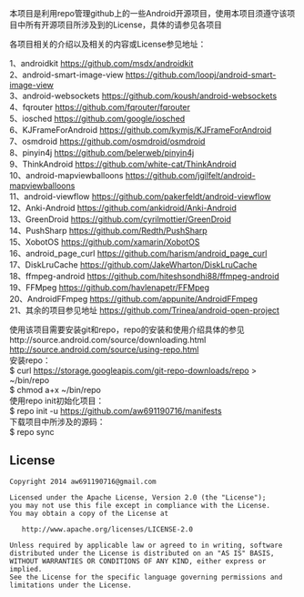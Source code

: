 本项目是利用repo管理github上的一些Android开源项目，使用本项目须遵守该项目中所有开源项目所涉及到的License，具体的请参见各项目

各项目相关的介绍以及相关的内容或License参见地址：

1、androidkit                  https://github.com/msdx/androidkit<br/>
2、android-smart-image-view    https://github.com/loopj/android-smart-image-view<br/>
3、android-websockets          https://github.com/koush/android-websockets<br/>
4、fqrouter                    https://github.com/fqrouter/fqrouter<br/>
5、iosched                     https://github.com/google/iosched<br/>
6、KJFrameForAndroid           https://github.com/kymjs/KJFrameForAndroid<br/>
7、osmdroid                    https://github.com/osmdroid/osmdroid<br/>
8、pinyin4j                    https://github.com/belerweb/pinyin4j<br/>
9、ThinkAndroid                https://github.com/white-cat/ThinkAndroid<br/>
10、android-mapviewballoons    https://github.com/jgilfelt/android-mapviewballoons<br/>
11、android-viewflow           https://github.com/pakerfeldt/android-viewflow<br/>
12、Anki-Android               https://github.com/ankidroid/Anki-Android<br/>
13、GreenDroid                 https://github.com/cyrilmottier/GreenDroid<br/>
14、PushSharp                  https://github.com/Redth/PushSharp<br/>
15、XobotOS                    https://github.com/xamarin/XobotOS<br/>
16、android_page_curl          https://github.com/harism/android_page_curl<br/>
17、DiskLruCache               https://github.com/JakeWharton/DiskLruCache<br/>
18、ffmpeg-android             https://github.com/hiteshsondhi88/ffmpeg-android<br/>
19、FFMpeg                     https://github.com/havlenapetr/FFMpeg<br/>
20、AndroidFFmpeg              https://github.com/appunite/AndroidFFmpeg<br/>
21、其余的项目参见地址         https://github.com/Trinea/android-open-project<br/>

使用该项目需要安装git和repo，repo的安装和使用介绍具体的参见http://source.android.com/source/downloading.html<br/>http://source.android.com/source/using-repo.html<br/>
安装repo：<br/>
		$ curl https://storage.googleapis.com/git-repo-downloads/repo > ~/bin/repo<br/>
		$ chmod a+x ~/bin/repo<br/>
使用repo init初始化项目：<br/>
		$ repo init -u https://github.com/aw691190716/manifests<br/>
下载项目中所涉及的源码：<br/>
		$ repo sync<br/>

## License

    Copyright 2014 aw691190716@gmail.com

    Licensed under the Apache License, Version 2.0 (the "License");
    you may not use this file except in compliance with the License.
    You may obtain a copy of the License at

       http://www.apache.org/licenses/LICENSE-2.0

    Unless required by applicable law or agreed to in writing, software
    distributed under the License is distributed on an "AS IS" BASIS,
    WITHOUT WARRANTIES OR CONDITIONS OF ANY KIND, either express or implied.
    See the License for the specific language governing permissions and
    limitations under the License.
